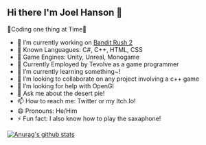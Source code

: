 ## Hi there I'm Joel Hanson 👋

🐲Coding one thing at Time🦄

- 🔭 I’m currently working on [Bandit Rush 2](https://github.com/Squizyton/Bandit-Rush-2)
- 🐼 Known Languagues: C#, C++, HTML, CSS
- 🍂 Game Engines: Unity, Unreal, Monogame
- 🍎 Currently Employed by Tevolve as a game programmer
- 🌱 I’m currently learning something~!
- 👯 I’m looking to collaborate on any project involving a c++ game
- 🤔 I’m looking for help with OpenGl
- 💬 Ask me about the desert pie!
- 📫 How to reach me: Twitter or my Itch.Io!
- 😄 Pronouns: He/Him
- ⚡ Fun fact: I also know how to play the saxaphone!







[![Anurag's github stats](https://github-readme-stats.vercel.app/api?username=squizyton)](https://github.com/anuraghazra/github-readme-stats)

